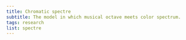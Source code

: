 ```yaml
---
title: Chromatic spectre
subtitle: The model in which musical octave meets color spectrum.
tags: research
list: spectre
---
```




